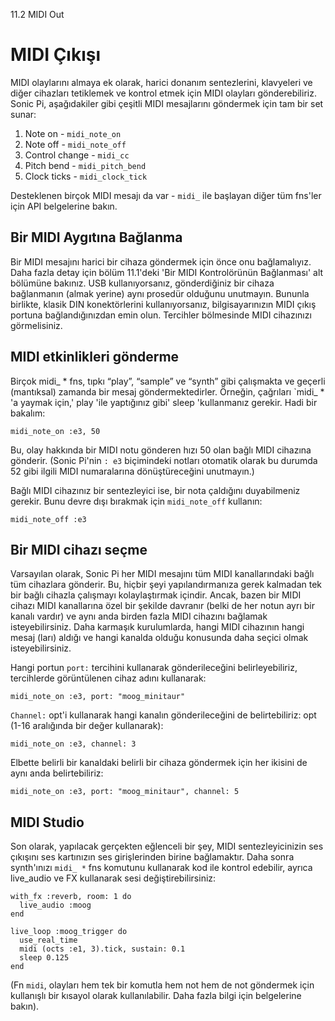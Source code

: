 11.2 MIDI Out

# MIDI Çıkışı

MIDI olaylarını almaya ek olarak, harici donanım sentezlerini, klavyeleri ve diğer cihazları
tetiklemek ve kontrol etmek için MIDI olayları gönderebiliriz. Sonic Pi, aşağıdakiler 
gibi çeşitli MIDI mesajlarını göndermek için tam bir set sunar:

1. Note on - `midi_note_on`
2. Note off - `midi_note_off`
3. Control change - `midi_cc`
4. Pitch bend - `midi_pitch_bend`
5. Clock ticks - `midi_clock_tick`

Desteklenen birçok MIDI mesajı da var - `midi_` ile başlayan diğer tüm fns'ler için API belgelerine bakın.

## Bir MIDI Aygıtına Bağlanma

Bir MIDI mesajını harici bir cihaza göndermek için önce onu bağlamalıyız. 
Daha fazla detay için bölüm 11.1'deki 'Bir MIDI Kontrolörünün Bağlanması' alt bölümüne bakınız. 
USB kullanıyorsanız, gönderdiğiniz bir cihaza bağlanmanın (almak yerine) aynı prosedür olduğunu 
unutmayın. Bununla birlikte, klasik DIN konektörlerini kullanıyorsanız, bilgisayarınızın MIDI 
çıkış portuna bağlandığınızdan emin olun. Tercihler bölmesinde MIDI cihazınızı görmelisiniz.

## MIDI etkinlikleri gönderme

Birçok midi_ * fns, tıpkı “play”, “sample” ve “synth” gibi çalışmakta ve geçerli (mantıksal) zamanda bir 
mesaj göndermektedirler. Örneğin, çağrıları `midi_ * 'a yaymak için,' play 'ile yaptığınız gibi' sleep 
'kullanmanız gerekir. Hadi bir bakalım:

```
midi_note_on :e3, 50
```

Bu, olay hakkında bir MIDI notu gönderen hızı 50 olan bağlı MIDI cihazına gönderir. 
(Sonic Pi'nin `: e3` biçimindeki notları otomatik olarak bu durumda 52 gibi ilgili 
MIDI numaralarına dönüştüreceğini unutmayın.)

Bağlı MIDI cihazınız bir sentezleyici ise, bir nota çaldığını duyabilmeniz gerekir.
Bunu devre dışı bırakmak için `midi_note_off` kullanın:

```
midi_note_off :e3
```

## Bir MIDI cihazı seçme

Varsayılan olarak, Sonic Pi her MIDI mesajını tüm MIDI kanallarındaki bağlı tüm cihazlara 
gönderir. Bu, hiçbir şeyi yapılandırmanıza gerek kalmadan tek bir bağlı cihazla çalışmayı kolaylaştırmak
içindir. Ancak, bazen bir MIDI cihazı MIDI kanallarına özel bir şekilde davranır (belki de her notun ayrı 
bir kanalı vardır) ve aynı anda birden fazla MIDI cihazını bağlamak isteyebilirsiniz. Daha karmaşık kurulumlarda,
hangi MIDI cihazının hangi mesaj (ları) aldığı ve hangi kanalda olduğu konusunda daha seçici olmak isteyebilirsiniz.

Hangi portun `port:` tercihini kullanarak gönderileceğini belirleyebiliriz, tercihlerde görüntülenen cihaz adını kullanarak:

```
midi_note_on :e3, port: "moog_minitaur"
```

`Channel:` opt'i kullanarak hangi kanalın gönderileceğini de belirtebiliriz: opt 
(1-16 aralığında bir değer kullanarak):
```
midi_note_on :e3, channel: 3
```

Elbette belirli bir kanaldaki belirli bir cihaza göndermek için her ikisini de aynı anda belirtebiliriz:

```
midi_note_on :e3, port: "moog_minitaur", channel: 5
```

## MIDI Studio

Son olarak, yapılacak gerçekten eğlenceli bir şey, MIDI sentezleyicinizin ses 
çıkışını ses kartınızın ses girişlerinden birine bağlamaktır. Daha sonra synth'ınızı 
`midi_ *` fns komutunu kullanarak kod ile kontrol edebilir, ayrıca live_audio ve FX 
kullanarak sesi değiştirebilirsiniz:

```
with_fx :reverb, room: 1 do
  live_audio :moog
end

live_loop :moog_trigger do
  use_real_time
  midi (octs :e1, 3).tick, sustain: 0.1
  sleep 0.125
end
```

(Fn `midi`, olayları hem tek bir komutla hem not hem de not göndermek için kullanışlı bir
kısayol olarak kullanılabilir. Daha fazla bilgi için belgelerine bakın).
